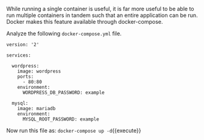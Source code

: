 While running a single container is useful, it is far more useful to be able to run multiple containers in tandem such that an entire application can be run. Docker makes this feature available through docker-compose. 

Analyze the following `docker-compose.yml` file. 

```
version: '2'

services:

  wordpress:
    image: wordpress
    ports:
      - 80:80
    environment:
      WORDPRESS_DB_PASSWORD: example

  mysql:
    image: mariadb
    environment:
      MYSQL_ROOT_PASSWORD: example
```

Now run this file as:
`docker-compose up -d`{{execute}}

